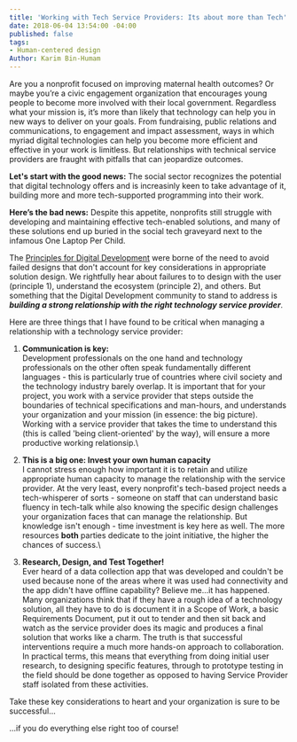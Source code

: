 ```yaml
---
title: 'Working with Tech Service Providers: Its about more than Tech'
date: 2018-06-04 13:54:00 -04:00
published: false
tags:
- Human-centered design
Author: Karim Bin-Humam
---
```


Are you a nonprofit focused on improving maternal health outcomes? Or maybe you’re a civic engagement organization that encourages young people to become more involved with their local government. Regardless what your mission is, it’s more than likely that technology can help you in new ways to deliver on your goals. From fundraising, public relations and communications, to engagement and impact assessment, ways in which myriad digital technologies can help you become more efficient and effective in your work is limitless. But relationships with technical service providers are fraught with pitfalls that can jeopardize outcomes.

<!--more-->

**Let's start with the good news:** The social sector recognizes the potential that digital technology offers and is increasinly keen to take advantage of it, building more and more tech-supported programming into their work.

**Here’s the bad news:** Despite this appetite, nonprofits still struggle with developing and maintaining effective tech-enabled solutions, and many of these solutions end up buried in the social tech graveyard next to the infamous One Laptop Per Child.

The [Principles for Digital Development](https://digitalprinciples.org) were borne of the need to avoid failed designs that don't account for key considerations in appropriate solution design. We rightfully hear about failures to to design with the user (principle 1), understand the ecosystem (principle 2), and others. But something that the Digital Development community to stand to address is ***building a strong relationship with the right technology service provider***.

Here are three things that I have found to be critical when managing a relationship with a technology service provider:

1. **Communication is key:**\
   Development professionals on the one hand and technology professionals on the other often speak fundamentally different languages - this is particularly true of countries where civil society and the technology industry barely overlap. It is important that for your project, you work with a service provider that steps outside the boundaries of technical specifications and man-hours, and understands your organization and your mission (in essence: the big picture). Working with a service provider that takes the time to understand this (this is called 'being client-oriented' by the way), will ensure a more productive working relationsip.\

2. **This is a big one: Invest your own human capacity**\
   I cannot stress enough how important it is to retain and utilize appropriate human capacity to manage the relationship with the service provider. At the very least, every nonprofit's tech-based project needs a tech-whisperer of sorts - someone on staff that can understand basic fluency in tech-talk while also knowing the specific design challenges your organization faces that can manage the relationship. But knowledge isn't enough - time investment is key here as well. The more resources **both** parties dedicate to the joint initiative, the higher the chances of success.\

3. **Research,  Design, and Test Together!**\
   Ever heard of a data collection app that was developed and couldn't be used because none of the areas where it was used had connectivity and the app didn't have offline capability? Believe me...it has happened. Many organizations think that if they have a rough idea of a technology solution, all they have to do is document it in a Scope of Work, a basic Requirements Document, put it out to tender and then sit back and watch as the service provider does its magic and produces a final solution that works like a charm. The truth is that successful interventions require a much more hands-on approach to collaboration. In practical terms, this means that everything from doing initial user research, to designing specific features, through to prototype testing in the field should be done together as opposed to having Service Provider staff isolated from these activities.

Take these key considerations to heart and your organization is sure to be successful...

...if you do everything else right too of course!